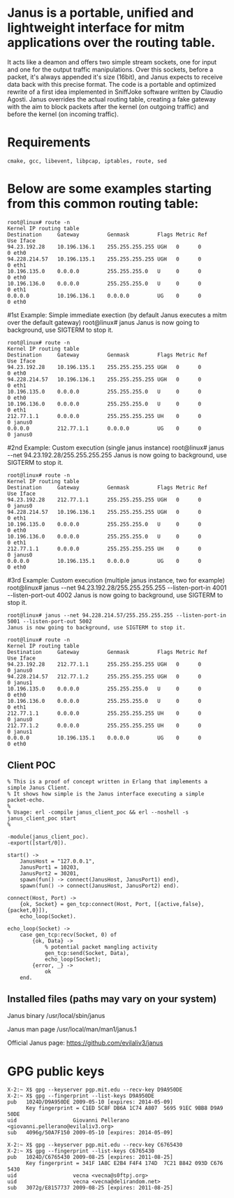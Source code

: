 # Janus is a portable, unified and lightweight interface for mitm applications over the routing table.

It acts like a deamon and offers two simple stream sockets, one for input and one for the output traffic manipulations.
Over this sockets, before a packet, it's always appended it's size (16bit), and Janus expects to receive data back with this precise format.
The code is a portable and optimized rewrite of a first idea implemented in SniffJoke software written by Claudio Agosti.
Janus overrides the actual routing table, creating a fake gateway with the aim to block packets after the kernel (on outgoing traffic) and before the kernel (on incoming traffic).

# Requirements

    cmake, gcc, libevent, libpcap, iptables, route, sed

# Below are some examples starting from this common routing table:

    root@linux# route -n
    Kernel IP routing table
    Destination     Gateway         Genmask         Flags Metric Ref    Use Iface
    94.23.192.28    10.196.136.1    255.255.255.255 UGH   0      0        0 eth0
    94.228.214.57   10.196.135.1    255.255.255.255 UGH   0      0        0 eth1
    10.196.135.0    0.0.0.0         255.255.255.0   U     0      0        0 eth0
    10.196.136.0    0.0.0.0         255.255.255.0   U     0      0        0 eth1
    0.0.0.0         10.196.136.1    0.0.0.0         UG    0      0        0 eth0


#1st Example: Simple immediate exection (by default Janus executes a mitm over the default gateway)
    root@linux# janus
    Janus is now going to background, use SIGTERM to stop it.

    root@linux# route -n
    Kernel IP routing table
    Destination     Gateway         Genmask         Flags Metric Ref    Use Iface
    94.23.192.28    10.196.135.1    255.255.255.255 UGH   0      0        0 eth0
    94.228.214.57   10.196.136.1    255.255.255.255 UGH   0      0        0 eth1
    10.196.135.0    0.0.0.0         255.255.255.0   U     0      0        0 eth0
    10.196.136.0    0.0.0.0         255.255.255.0   U     0      0        0 eth1
    212.77.1.1      0.0.0.0         255.255.255.255 UH    0      0        0 janus0
    0.0.0.0         212.77.1.1      0.0.0.0         UG    0      0        0 janus0


#2nd Example: Custom execution (single janus instance)
    root@linux# janus --net 94.23.192.28/255.255.255.255
    Janus is now going to background, use SIGTERM to stop it.

    root@linux# route -n
    Kernel IP routing table
    Destination     Gateway         Genmask         Flags Metric Ref    Use Iface
    94.23.192.28    212.77.1.1      255.255.255.255 UGH   0      0        0 janus0
    94.228.214.57   10.196.136.1    255.255.255.255 UGH   0      0        0 eth1
    10.196.135.0    0.0.0.0         255.255.255.0   U     0      0        0 eth0
    10.196.136.0    0.0.0.0         255.255.255.0   U     0      0        0 eth1
    212.77.1.1      0.0.0.0         255.255.255.255 UH    0      0        0 janus0
    0.0.0.0         10.196.135.1    0.0.0.0         UG    0      0        0 eth0

#3rd Example: Custom execution (multiple janus instance, two for example)
    root@linux# janus --net 94.23.192.28/255.255.255.255 --listen-port-in 4001 --listen-port-out 4002
    Janus is now going to background, use SIGTERM to stop it.

    root@linux# janus --net 94.228.214.57/255.255.255.255 --listen-port-in 5001 --listen-port-out 5002
    Janus is now going to background, use SIGTERM to stop it.

    root@linux# route -n
    Kernel IP routing table
    Destination     Gateway         Genmask         Flags Metric Ref    Use Iface
    94.23.192.28    212.77.1.1      255.255.255.255 UGH   0      0        0 janus0
    94.228.214.57   212.77.1.2      255.255.255.255 UGH   0      0        0 janus1
    10.196.135.0    0.0.0.0         255.255.255.0   U     0      0        0 eth0
    10.196.136.0    0.0.0.0         255.255.255.0   U     0      0        0 eth1
    212.77.1.1      0.0.0.0         255.255.255.255 UH    0      0        0 janus0
    212.77.1.2      0.0.0.0         255.255.255.255 UH    0      0        0 janus1
    0.0.0.0         10.196.135.1    0.0.0.0         UG    0      0        0 eth0

## Client POC

    % This is a proof of concept written in Erlang that implements a simple Janus Client.
    % It shows how simple is the Janus interface executing a simple packet-echo.
    %
    % Usage: erl -compile janus_client_poc && erl --noshell -s janus_client_poc start
    %

    -module(janus_client_poc).
    -export([start/0]).

    start() ->
        JanusHost = "127.0.0.1",
        JanusPort1 = 10203,
        JanusPort2 = 30201,
        spawn(fun() -> connect(JanusHost, JanusPort1) end),
        spawn(fun() -> connect(JanusHost, JanusPort2) end).

    connect(Host, Port) ->
        {ok, Socket} = gen_tcp:connect(Host, Port, [{active,false}, {packet,0}]),
        echo_loop(Socket).

    echo_loop(Socket) ->
        case gen_tcp:recv(Socket, 0) of
            {ok, Data} ->
                % potential packet mangling activity
                gen_tcp:send(Socket, Data),
                echo_loop(Socket);
            {error, _} ->
                ok
        end.

## Installed files (paths may vary on your system)

Janus binary /usr/local/sbin/janus

Janus man page /usr/local/man/man1/janus.1

Official Janus page:
    https://github.com/evilaliv3/janus

# GPG public keys

    X-2:~ X$ gpg --keyserver pgp.mit.edu --recv-key D9A950DE
    X-2:~ X$ gpg --fingerprint --list-keys D9A950DE
    pub   1024D/D9A950DE 2009-05-10 [expires: 2014-05-09]
          Key fingerprint = C1ED 5C8F DB6A 1C74 A807  5695 91EC 9BB8 D9A9 50DE
    uid                  Giovanni Pellerano <giovanni.pellerano@evilaliv3.org>
    sub   4096g/50A7F150 2009-05-10 [expires: 2014-05-09]

    X-2:~ X$ gpg --keyserver pgp.mit.edu --recv-key C6765430
    X-2:~ X$ gpg --fingerprint --list-keys C6765430
    pub   1024D/C6765430 2009-08-25 [expires: 2011-08-25]
          Key fingerprint = 341F 1A8C E2B4 F4F4 174D  7C21 B842 093D C676 5430
    uid                  vecna <vecna@s0ftpj.org>
    uid                  vecna <vecna@delirandom.net>
    sub   3072g/E8157737 2009-08-25 [expires: 2011-08-25]
